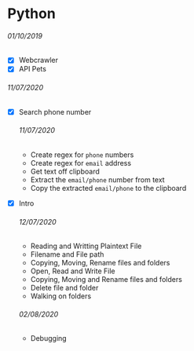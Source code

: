 # Python

###### 01/10/2019

* [x] Webcrawler
* [x] API Pets

###### 11/07/2020

* [x] Search phone number

  ###### 11/07/2020

  + Create regex for `phone` numbers
  + Create regex for `email` address
  + Get text off clipboard
  + Extract the `email/phone` number from text
  + Copy the extracted `email/phone` to the clipboard

* [x] Intro

  ###### 12/07/2020

  + Reading and Writting Plaintext File
  + Filename and File path
  + Copying, Moving, Rename files and folders
  + Open, Read and Write File
  + Copying, Moving and Rename files and folders
  + Delete file and folder
  + Walking on folders

  ###### 02/08/2020

  + Debugging
